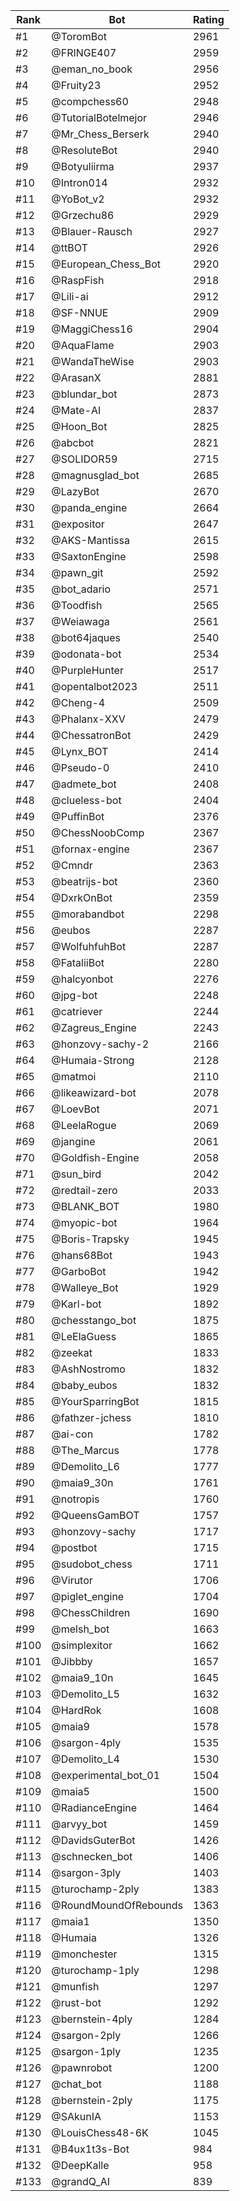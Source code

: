 Rank|Bot|Rating
---|---|---
#1|@ToromBot|2961
#2|@FRINGE407|2959
#3|@eman_no_book|2956
#4|@Fruity23|2952
#5|@compchess60|2948
#6|@TutorialBotelmejor|2946
#7|@Mr_Chess_Berserk|2940
#8|@ResoluteBot|2940
#9|@Botyuliirma|2937
#10|@Intron014|2932
#11|@YoBot_v2|2932
#12|@Grzechu86|2929
#13|@Blauer-Rausch|2927
#14|@ttBOT|2926
#15|@European_Chess_Bot|2920
#16|@RaspFish|2918
#17|@Lili-ai|2912
#18|@SF-NNUE|2909
#19|@MaggiChess16|2904
#20|@AquaFlame|2903
#21|@WandaTheWise|2903
#22|@ArasanX|2881
#23|@blundar_bot|2873
#24|@Mate-AI|2837
#25|@Hoon_Bot|2825
#26|@abcbot|2821
#27|@SOLIDOR59|2715
#28|@magnusglad_bot|2685
#29|@LazyBot|2670
#30|@panda_engine|2664
#31|@expositor|2647
#32|@AKS-Mantissa|2615
#33|@SaxtonEngine|2598
#34|@pawn_git|2592
#35|@bot_adario|2571
#36|@Toodfish|2565
#37|@Weiawaga|2561
#38|@bot64jaques|2540
#39|@odonata-bot|2534
#40|@PurpleHunter|2517
#41|@opentalbot2023|2511
#42|@Cheng-4|2509
#43|@Phalanx-XXV|2479
#44|@ChessatronBot|2429
#45|@Lynx_BOT|2414
#46|@Pseudo-0|2410
#47|@admete_bot|2408
#48|@clueless-bot|2404
#49|@PuffinBot|2376
#50|@ChessNoobComp|2367
#51|@fornax-engine|2367
#52|@Cmndr|2363
#53|@beatrijs-bot|2360
#54|@DxrkOnBot|2359
#55|@morabandbot|2298
#56|@eubos|2287
#57|@WolfuhfuhBot|2287
#58|@FataliiBot|2280
#59|@halcyonbot|2276
#60|@jpg-bot|2248
#61|@catriever|2244
#62|@Zagreus_Engine|2243
#63|@honzovy-sachy-2|2166
#64|@Humaia-Strong|2128
#65|@matmoi|2110
#66|@likeawizard-bot|2078
#67|@LoevBot|2071
#68|@LeelaRogue|2069
#69|@jangine|2061
#70|@Goldfish-Engine|2058
#71|@sun_bird|2042
#72|@redtail-zero|2033
#73|@BLANK_BOT|1980
#74|@myopic-bot|1964
#75|@Boris-Trapsky|1945
#76|@hans68Bot|1943
#77|@GarboBot|1942
#78|@Walleye_Bot|1929
#79|@Karl-bot|1892
#80|@chesstango_bot|1875
#81|@LeElaGuess|1865
#82|@zeekat|1833
#83|@AshNostromo|1832
#84|@baby_eubos|1832
#85|@YourSparringBot|1815
#86|@fathzer-jchess|1810
#87|@ai-con|1782
#88|@The_Marcus|1778
#89|@Demolito_L6|1777
#90|@maia9_30n|1761
#91|@notropis|1760
#92|@QueensGamBOT|1757
#93|@honzovy-sachy|1717
#94|@postbot|1715
#95|@sudobot_chess|1711
#96|@Virutor|1706
#97|@piglet_engine|1704
#98|@ChessChildren|1690
#99|@melsh_bot|1663
#100|@simplexitor|1662
#101|@Jibbby|1657
#102|@maia9_10n|1645
#103|@Demolito_L5|1632
#104|@HardRok|1608
#105|@maia9|1578
#106|@sargon-4ply|1535
#107|@Demolito_L4|1530
#108|@experimental_bot_01|1504
#109|@maia5|1500
#110|@RadianceEngine|1464
#111|@arvyy_bot|1459
#112|@DavidsGuterBot|1426
#113|@schnecken_bot|1406
#114|@sargon-3ply|1403
#115|@turochamp-2ply|1383
#116|@RoundMoundOfRebounds|1363
#117|@maia1|1350
#118|@Humaia|1326
#119|@monchester|1315
#120|@turochamp-1ply|1298
#121|@munfish|1297
#122|@rust-bot|1292
#123|@bernstein-4ply|1284
#124|@sargon-2ply|1266
#125|@sargon-1ply|1235
#126|@pawnrobot|1200
#127|@chat_bot|1188
#128|@bernstein-2ply|1175
#129|@SAkunIA|1153
#130|@LouisChess48-6K|1045
#131|@B4ux1t3s-Bot|984
#132|@DeepKalle|958
#133|@grandQ_AI|839
